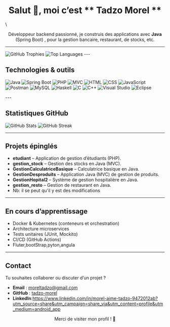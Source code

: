 <h1 align="center">Salut 👋, moi c’est ** Tadzo Morel **</h1>

\
<p align="center">
  Développeur backend passionné, je construis des applications  avec <strong>Java</strong> (Spring Boot) , pour la gestion bancaire, restaurant, de stocks, etc.
</p>

---

<img src="https://github-profile-trophy.vercel.app/?username=tadzo-morel" alt="GitHub Trophies">
<img src="https://github-readme-stats.vercel.app/api/top-langs/?username=tadzo-morel&layout=compact" alt="Top Languages">
---

##  Technologies & outils

<p align="left">
  <img src="https://img.shields.io/badge/Java-007396?style=for-the-badge&logo=java&logoColor=white" alt="Java"/>
  <img src="https://img.shields.io/badge/Spring_Boot-6DB33F?style=for-the-badge&logo=spring-boot&logoColor=white" alt="Spring Boot"/>
  <img src="https://img.shields.io/badge/PHP-777BB4?style=for-the-badge&logo=php&logoColor=white" alt="PHP"/>
  <img src="https://img.shields.io/badge/MVC-000000?style=for-the-badge" alt="MVC"/>
  <img src="https://img.shields.io/badge/HTML5-E34F26?style=for-the-badge&logo=html5&logoColor=white" alt="HTML"/>
  <img src="https://img.shields.io/badge/CSS3-1572B6?style=for-the-badge&logo=css3&logoColor=white" alt="CSS"/>
   <img src="https://img.shields.io/badge/JavaScript-F7DF1E?style=for-the-badge&logo=javascript&logoColor=black" alt="JavaScript"/>
  <img src="https://img.shields.io/badge/Postman-FF6C37?style=for-the-badge&logo=postman&logoColor=white" alt="Postman"/>
  <img src="https://img.shields.io/badge/MySQL-4479A1?style=for-the-badge&logo=mysql&logoColor=white" alt="MySQL"/>
  <img src="https://img.shields.io/badge/Haskell-5E5086?style=for-the-badge&logo=haskell&logoColor=white" alt="Haskell"/>
  <img src="https://img.shields.io/badge/C-A8B9CC?style=for-the-badge&logo=c&logoColor=white" alt="C"/>
  <img src="https://img.shields.io/badge/C++-00599C?style=for-the-badge&logo=cplusplus&logoColor=white" alt="C++"/>
  <img src="https://img.shields.io/badge/Visual_Studio-5C2D91?style=for-the-badge&logo=visual-studio&logoColor=white" alt="Visual Studio"/>
  <img src="https://img.shields.io/badge/Eclipse-2C2255?style=for-the-badge&logo=eclipse&logoColor=white" alt="Eclipse"/>
</p>
---

##  Statistiques GitHub

<p align="left">
  <img src="https://github-readme-stats.vercel.app/api?username=tadzo-morel&show_icons=true&theme=tokyonight" alt="GitHub Stats"/>
  <img src="https://github-readme-streak-stats.herokuapp.com/?user=tadzo-morel&theme=tokyonight" alt="GitHub Streak"/>
</p>

---

##  Projets épinglés

- **etudiant** – Application de gestion d’étudiants (PHP).
- **gestion_stock** – Gestion des stocks en Java (MVC).
- **GestionCalculatriceBasique** – Calculatrice basique en Java.
- **GestionDesproduits** – Application Java (MVC) de gestion de produits.
- **GestionHopital2** – Système de gestion hospitalière en Java.
- **gestion_resto** – Gestion de restaurant en Java.
-  Nb: il se peut qu'il y est des modifications

---

##  En cours d’apprentissage

- Docker & Kubernetes (conteneurs et orchestration)
- Architecture microservices
- Tests unitaires (JUnit, Mockito)
- CI/CD (GitHub Actions)
- Fluter,bootStrap,pyton,angula

---

##  Contact

Tu souhaites collaborer ou discuter d’un projet ?  
- **Email** : moreltadzo@gmail.com  
- **GitHub** : [tadzo-morel](https://github.com/tadzo-morel)  
- **LinkedIn**:https://www.linkedin.com/in/morel-aime-tadzo-9472012ab?utm_source=share&utm_campaign=share_via&utm_content=profile&utm_medium=android_app  

<p align="center">
  Merci de visiter mon profil ! 🌟
</p>
